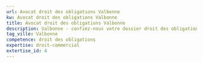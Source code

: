 ```yaml
---
url: Avocat droit des obligations Valbonne
kw: Avocat droit des obligations Valbonne
title: Avocat droit des obligations Valbonne
description: Valbonne - confiez-nous votre dossier droit des obligations
tag_ville: Valbonne
competence: droit des obligations
expertise: droit-commercial
extertise_id: 4
---
```

